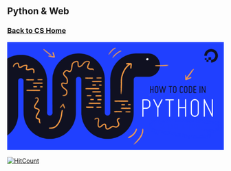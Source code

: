 ## Python & Web
### [Back to CS Home](https://github.com/boys-be-ambitious/TIL/tree/master/computer-science-school)

![python](../../images/python.png)

[![HitCount](http://hits.dwyl.io/boys-be-ambitious//python_web.svg)](http://hits.dwyl.io/boys-be-ambitious//python_web)

